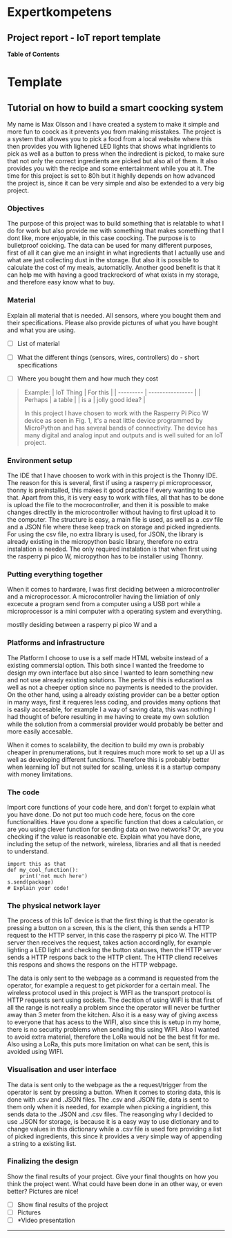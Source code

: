# Expertkompetens 
## Project report - IoT report template 



**Table of Contents**



# Template


## Tutorial on how to build a smart coocking system


My name is Max Olsson and I have created a system to make it simple and more fun to coock as it prevents you from making misstakes. The project is a system that allowes you to pick a food from a local website where this then provides you with lighened LED lights that shows what ingridients to pick as well as a button to press when the indredient is picked, to make sure that not only the correct ingredients are picked but also all of them. It also provides you with the recipe and some entertainment while you at it. The time for this project is set to 80h but it highlly depends on how advanced the project is, since it can be very simple and also be extended to a very big project. 

### Objectives

The purpose of this project was to build something that is relatable to what I do for work but also provide me with something that makes something that I dont like, more enjoyable, in this case coocking. The purpose is to bulletproof coicking. The data can be used for many different purposes, first of all it can give me an insight in what ingredients that I actually use and what are just collecting dust in the storage. But also it is possible to calculate the cost of my meals, automaticlly. Another good benefit is that it can help me with having a good trackreckord of what exists in my storage, and therefore easy know what to buy.

### Material

Explain all material that is needed. All sensors, where you bought them and their specifications. Please also provide pictures of what you have bought and what you are using.

- [ ] List of material
- [ ] What the different things (sensors, wires, controllers) do - short specifications
- [ ] Where you bought them and how much they cost


> Example:
>| IoT Thing | For this         |
>| --------- | ---------------- |
>| Perhaps   | a table          |
>| is a      | jolly good idea? |
>
>In this project I have chosen to work with the Rasperry Pi Pico W device as seen in Fig. 1, it's a neat little device programmed by MicroPython and has several bands of connectivity. The device has many digital and analog input and outputs and is well suited for an IoT project.


### Environment setup

The IDE that I have choosen to work with in this project is the Thonny IDE. The reason for this is several, first if using a rasperry pi microprocessor, thonny is preinstalled, this makes it good practice if every wanting to use that. Apart from this, it is very easy to work with files, all that has to be done is upload the file to the mocrocontroller, and then it is possible to make changes directlly in the microcontroller without having to first upload it to the computer. The structure is easy, a main file is used, as well as a .csv file and a JSON file where these keep track on storage and picked ingredients. For using the csv file, no extra library is used, for JSON, the library is already existing in the micropython basic library, therefore no extra instalation is needed. The only required instalation is that when first using the rasperry pi pico W, micropython has to be installer using Thonny.


### Putting everything together

When it comes to hardware, I was first deciding between a microcontroller and a microprocessor. A microcontroller having the limiation of only excecute a program send from a computer using a USB port while a microprocessor is a mini computer with a operating system and everything. 

mostlly desiding between a rasperry pi pico W and a 
### Platforms and infrastructure

The Platform I choose to use is a self made HTML website instead of a existing commersial option. This both since I wanted the freedome to design my own interface but also since I wanted to learn something new and not use already existing solutions. The perks of this is educationl as well as not a cheeper option since no payments is needed to the provider. On the other hand, using a already existing provider can be a better option in many ways, first it requeres less coding, and provides many options that is easily accesable, for example I a way of saving data, this was nothing I had thought of before resulting in me having to create my own solution while the solution from a commersial provider would probably be better and more easily accesable. 

When it comes to scalability, the decition to build my own is probably cheaper in prenumerations, but it requires much more work to set up a UI as well as developing different functions. Therefore this is probably better when learniing IoT but not suited for scaling, unless it is a startup company with money limitations. 

### The code

Import core functions of your code here, and don't forget to explain what you have done. Do not put too much code here, focus on the core functionalities. Have you done a specific function that does a calculation, or are you using clever function for sending data on two networks? Or, are you checking if the value is reasonable etc. Explain what you have done, including the setup of the network, wireless, libraries and all that is needed to understand.


```python=
import this as that
def my_cool_function():
    print('not much here')
s.send(package)
# Explain your code!
```

### The physical network layer


The process of this IoT device is that the first thing is that the operator is pressing a button on a screen, this is the client, this then sends a HTTP request to the HTTP server, in this case the rasperry pi pico W. The HTTP server then receives the request, takes action accordinglly, for example lighting a LED light and checking the button statuses, then the HTTP server sends a HTTP respons back to the HTTP client. The HTTP cliend receives this respons and shows the respons on the HTTP webpage. 

The data is only sent to the webpage as a command is requested from the operator, for example a request to get pickorder for a certain meal. The wireless protocol used in this project is WIFI as the transport protocol is HTTP requests sent using sockets. The decition of using WIFI is that first of all the range is not really a problem since the operator will never be further away than 3 meter from the kitchen. Also it is a easy way of giving axcess to everyone that has acess to the WIFI, also since this is setup in my home, there is no security problems when sendiing this using WIFI. Also I wanted to avoid extra material, therefore the LoRa would not be the best fit for me. Also using a LoRa, this puts more limitation on what can be sent, this is avoided using WIFI.


### Visualisation and user interface

The data is sent only to the webpage as the a request/trigger from the operator is sent by pressing a button. When it comes to storing data, this is done with .csv and .JSON files. The .csv and .JSON file, data is sent to them only when it is needed, for example when picking a ingridient, this sends data to the .JSON and .csv files. The reasonging why I decided to use .JSON for storage, is because it is a easy way to use dictionary and to change values in this dictionary while a .csv file is used fore providing a list of picked ingredients, this since it provides a very simple way of appending a string to a existing list.



### Finalizing the design

Show the final results of your project. Give your final thoughts on how you think the project went. What could have been done in an other way, or even better? Pictures are nice!

- [ ] Show final results of the project
- [ ] Pictures
- [ ] *Video presentation

---
